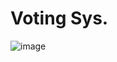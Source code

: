 # Voting Sys.

![image](https://github.com/no-other-username-is-available/IBC-workshop-building/assets/81408421/e549c358-353a-4c1d-84de-c25eae7b5931)
